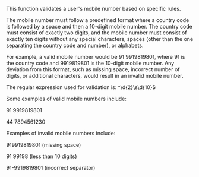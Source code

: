 This function validates a user's mobile number based on specific rules.

The mobile number must follow a predefined format where a country code is followed by a space and then a 10-digit mobile number. The country code must consist of exactly two digits, and the mobile number must consist of exactly ten digits without any special characters, spaces (other than the one separating the country code and number), or alphabets.

For example, a valid mobile number would be 91 9919819801, where 91 is the country code and 9919819801 is the 10-digit mobile number. Any deviation from this format, such as missing space, incorrect number of digits, or additional characters, would result in an invalid mobile number.

The regular expression used for validation is:
^\d{2}\s\d{10}$

Some examples of valid mobile numbers include:

91 9919819801

44 7894561230

Examples of invalid mobile numbers include:

919919819801 (missing space)

91 99198 (less than 10 digits)

91-9919819801 (incorrect separator)